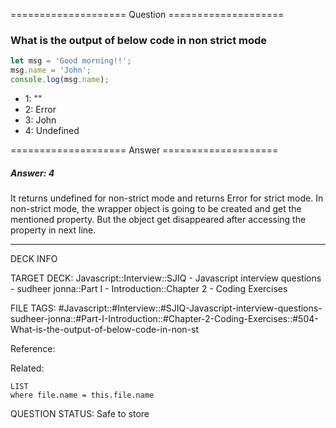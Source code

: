 ==================== Question ====================  

### What is the output of below code in non strict mode

```javascript
let msg = 'Good morning!!';
msg.name = 'John';
console.log(msg.name);
```

- 1: ""
- 2: Error
- 3: John
- 4: Undefined  

==================== Answer ====================  

##### Answer: 4

It returns undefined for non-strict mode and returns Error for strict mode. In
non-strict mode, the wrapper object is going to be created and get the mentioned
property. But the object get disappeared after accessing the property in next
line.

---

DECK INFO

TARGET DECK: Javascript::Interview::SJIQ - Javascript interview questions -
sudheer jonna::Part I - Introduction::Chapter 2 - Coding Exercises

FILE TAGS:
#Javascript::#Interview::#SJIQ-Javascript-interview-questions-sudheer-jonna::#Part-I-Introduction::#Chapter-2-Coding-Exercises::#504-What-is-the-output-of-below-code-in-non-st

Reference:

Related:

```dataview
LIST
where file.name = this.file.name
```

QUESTION STATUS: Safe to store
